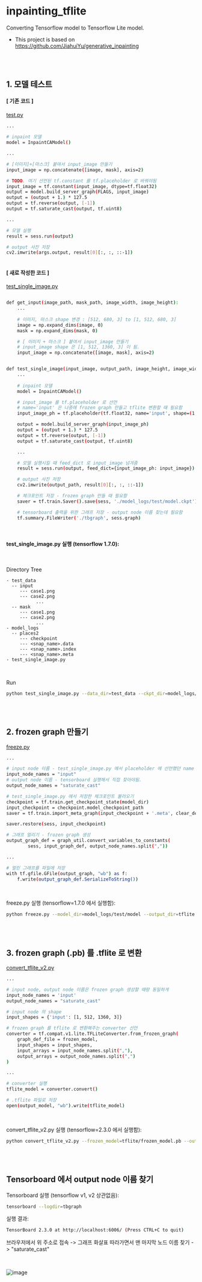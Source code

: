 # inpainting_tflite

Converting Tensorflow model to Tensorflow Lite model.
* This project is based on https://github.com/JiahuiYu/generative_inpainting

<br>
<br>

## 1. 모델 테스트

#### [ 기존 코드 ]

[test.py](https://github.com/dptmf7705/inpainting_tflite/blob/master/test.py)

```bash
...
    
# inpaint 모델
model = InpaintCAModel()

...

# [이미지]+[마스크] 붙여서 input_image 만들기
input_image = np.concatenate([image, mask], axis=2)

# TODO. 여기 선언된 tf.constant 를 tf.placeholder 로 바꿔야됨
input_image = tf.constant(input_image, dtype=tf.float32)
output = model.build_server_graph(FLAGS, input_image)
output = (output + 1.) * 127.5
output = tf.reverse(output, [-1])
output = tf.saturate_cast(output, tf.uint8)

...

# 모델 실행
result = sess.run(output)

# output 사진 저장
cv2.imwrite(args.output, result[0][:, :, ::-1])
        
```

#### [ 새로 작성한 코드 ]

[test_single_image.py](https://github.com/dptmf7705/inpainting_tflite/blob/master/test_single_image.py)

```bash

def get_input(image_path, mask_path, image_width, image_height):
    ...
    
    # 이미지, 마스크 shape 변경 : [512, 680, 3] to [1, 512, 680, 3]
    image = np.expand_dims(image, 0)
    mask = np.expand_dims(mask, 0)

    # [ 이미지 + 마스크 ] 붙여서 input_image 만들기
    # input_image shape 은 [1, 512, 1360, 3] 이 됨.
    input_image = np.concatenate([image, mask], axis=2)


def test_single_image(input_image, output_path, image_height, image_width, ckpt_dir):
    ...
    
    # inpaint 모델
    model = InpaintCAModel()

    # input_image 를 tf.placeholder 로 선언
    # name='input' 은 나중에 frozen graph 만들고 tflite 변환할 때 필요함
    input_image_ph = tf.placeholder(tf.float32, name='input', shape=(1, image_height, image_width*2, 3)) 

    output = model.build_server_graph(input_image_ph)
    output = (output + 1.) * 127.5
    output = tf.reverse(output, [-1])
    output = tf.saturate_cast(output, tf.uint8)

    ...

    # 모델 실행시킬 때 feed_dict 로 input_image 넘겨줌
    result = sess.run(output, feed_dict={input_image_ph: input_image})

    # output 사진 저장
    cv2.imwrite(output_path, result[0][:, :, ::-1])

    # 체크포인트 저장 - frozen graph 만들 때 필요함
    saver = tf.train.Saver().save(sess, './model_logs/test/model.ckpt')

    # tensorboard 출력을 위한 그래프 저장 - output node 이름 찾는데 필요함
    tf.summary.FileWriter('./tbgraph', sess.graph)
```

<br>

#### test_single_image.py 실행 (tensorflow 1.7.0):

<br>

Directory Tree 

```
- test_data
  -- input
     --- case1.png
     --- case2.png
           ...
  -- mask
     --- case1.png
     --- case2.png
           ...
- model_logs
  -- places2
     --- checkpoint
     --- <snap_name>.data
     --- <snap_name>.index
     --- <snap_name>.meta
- test_single_image.py
```

<br>

Run 

```bash
python test_single_image.py --data_dir=test_data --ckpt_dir=model_logs/places2 --image_height=512 --image_width=680
```

<br>
<br>

## 2. frozen graph 만들기

[freeze.py](https://github.com/dptmf7705/inpainting_tflite/blob/master/test.py)

```bash
...

# input node 이름 - test_single_image.py 에서 placeholder 에 선언했던 name
input_node_names = "input"
# output node 이름 - tensorboard 실행해서 직접 찾아야됨.
output_node_names = "saturate_cast"

# test_single_image.py 에서 저장한 체크포인트 불러오기
checkpoint = tf.train.get_checkpoint_state(model_dir)
input_checkpoint = checkpoint.model_checkpoint_path
saver = tf.train.import_meta_graph(input_checkpoint + '.meta', clear_devices=True)

saver.restore(sess, input_checkpoint)

# 그래프 얼리기 - frozen graph 생성
output_graph_def = graph_util.convert_variables_to_constants(
        sess, input_graph_def, output_node_names.split(","))

...

# 얼린 그래프를 파일에 저장
with tf.gfile.GFile(output_graph, "wb") as f:
    f.write(output_graph_def.SerializeToString())
```

<br>

freeze.py 실행 (tensorflow=1.7.0 에서 실행함):

```bash
python freeze.py --model_dir=model_logs/test/model --output_dir=tflite
```

<br>
<br>

## 3. frozen graph (.pb) 를 .tflite 로 변환 

[convert_tflite_v2.py](https://github.com/dptmf7705/inpainting_tflite/blob/master/convert_tflite_v2.py)

```bash
...

# input node, output node 이름은 frozen graph 생성할 때랑 동일하게
input_node_names = 'input'
output_node_names = "saturate_cast"

# input node 의 shape
input_shapes = {'input': [1, 512, 1360, 3]}

# frozen graph 를 tflite 로 변환해주는 converter 선언
converter = tf.compat.v1.lite.TFLiteConverter.from_frozen_graph(
    graph_def_file = frozen_model,
    input_shapes = input_shapes,
    input_arrays = input_node_names.split(","),
    output_arrays = output_node_names.split(",")
)

...

# converter 실행 
tflite_model = converter.convert()

# .tflite 파일로 저장
open(output_model, "wb").write(tflite_model)
```

<br>

convert_tflite_v2.py 실행 (tensorflow=2.3.0 에서 실행함):

```bash
python convert_tflite_v2.py --frozen_model=tflite/frozen_model.pb --output_dir=tflite
```


<br>
<br>

## Tensorboard 에서 output node 이름 찾기

Tensorboard 실행 (tensorflow v1, v2 상관없음):
```bash
tensorboard --logdir=tbgraph
```

실행 결과: 
```bash
TensorBoard 2.3.0 at http://localhost:6006/ (Press CTRL+C to quit)
```

브라우저에서 위 주소로 접속 -> 그래프 화살표 따라가면서 맨 마지막 노드 이름 찾기 -> "saturate_cast"

<br>

![image](https://user-images.githubusercontent.com/22764812/96363150-60ea3000-116d-11eb-860d-6fe91f1d7794.png)

